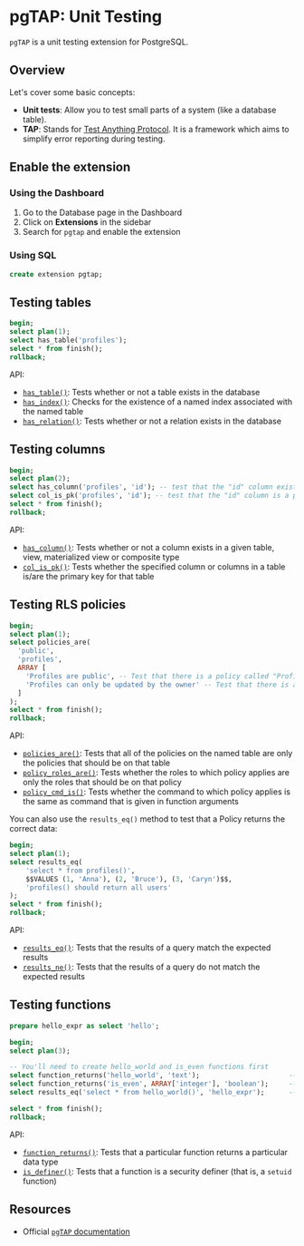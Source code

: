 # pgTAP: Unit Testing

`pgTAP` is a unit testing extension for PostgreSQL.

## Overview

Let's cover some basic concepts:

- **Unit tests**: Allow you to test small parts of a system (like a database table).
- **TAP**: Stands for [Test Anything Protocol](http://testanything.org/). It is a framework which aims to simplify error reporting during testing.

## Enable the extension

### Using the Dashboard

1. Go to the Database page in the Dashboard
2. Click on **Extensions** in the sidebar
3. Search for `pgtap` and enable the extension

### Using SQL

```sql
create extension pgtap;
```

## Testing tables

```sql
begin;
select plan(1);
select has_table('profiles');
select * from finish();
rollback;
```

API:

- [`has_table()`](https://pgtap.org/documentation.html#has_table): Tests whether or not a table exists in the database
- [`has_index()`](https://pgtap.org/documentation.html#has_index): Checks for the existence of a named index associated with the named table
- [`has_relation()`](https://pgtap.org/documentation.html#has_relation): Tests whether or not a relation exists in the database

## Testing columns

```sql
begin;
select plan(2);
select has_column('profiles', 'id'); -- test that the "id" column exists in the "profiles" table
select col_is_pk('profiles', 'id'); -- test that the "id" column is a primary key
select * from finish();
rollback;
```

API:

- [`has_column()`](https://pgtap.org/documentation.html#has_column): Tests whether or not a column exists in a given table, view, materialized view or composite type
- [`col_is_pk()`](https://pgtap.org/documentation.html#col_is_pk): Tests whether the specified column or columns in a table is/are the primary key for that table

## Testing RLS policies

```sql
begin;
select plan(1);
select policies_are(
  'public',
  'profiles',
  ARRAY [
    'Profiles are public', -- Test that there is a policy called "Profiles are public" on the "profiles" table
    'Profiles can only be updated by the owner' -- Test that there is a policy called "Profiles can only be updated by the owner" on the "profiles" table
  ]
);
select * from finish();
rollback;
```

API:

- [`policies_are()`](https://pgtap.org/documentation.html#policies_are): Tests that all of the policies on the named table are only the policies that should be on that table
- [`policy_roles_are()`](https://pgtap.org/documentation.html#policy_roles_are): Tests whether the roles to which policy applies are only the roles that should be on that policy
- [`policy_cmd_is()`](https://pgtap.org/documentation.html#policy_cmd_is): Tests whether the command to which policy applies is the same as command that is given in function arguments

You can also use the `results_eq()` method to test that a Policy returns the correct data:

```sql
begin;
select plan(1);
select results_eq(
    'select * from profiles()',
    $$VALUES (1, 'Anna'), (2, 'Bruce'), (3, 'Caryn')$$,
    'profiles() should return all users'
);
select * from finish();
rollback;
```

API:

- [`results_eq()`](https://pgtap.org/documentation.html#results_eq): Tests that the results of a query match the expected results
- [`results_ne()`](https://pgtap.org/documentation.html#results_ne): Tests that the results of a query do not match the expected results

## Testing functions

```sql
prepare hello_expr as select 'hello';

begin;
select plan(3);

-- You'll need to create hello_world and is_even functions first
select function_returns('hello_world', 'text');                      -- test if the function "hello_world" returns text
select function_returns('is_even', ARRAY['integer'], 'boolean');     -- test if the function "is_even" returns a boolean
select results_eq('select * from hello_world()', 'hello_expr');      -- test if the function "hello_world" returns "hello"

select * from finish();
rollback;
```

API:

- [`function_returns()`](https://pgtap.org/documentation.html#function_returns): Tests that a particular function returns a particular data type
- [`is_definer()`](https://pgtap.org/documentation.html#is_definer): Tests that a function is a security definer (that is, a `setuid` function)

## Resources

- Official [`pgTAP` documentation](https://pgtap.org/)
